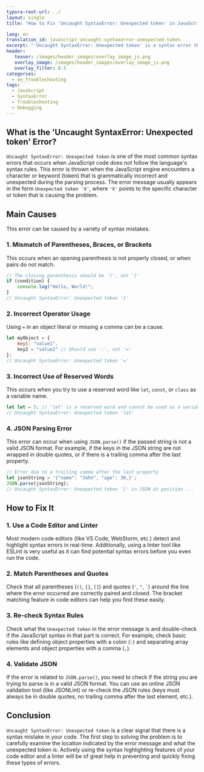 ```yaml
---
typora-root-url: ../
layout: single
title: "How to Fix 'Uncaught SyntaxError: Unexpected token' in JavaScript"

lang: en
translation_id: javascript-uncaught-syntaxerror-unexpected-token
excerpt: "'Uncaught SyntaxError: Unexpected token' is a syntax error that occurs when the JavaScript engine encounters a token that it does not expect grammatically. This article explores the common causes and solutions for this error."
header:
   teaser: /images/header_images/overlay_image_js.png
   overlay_image: /images/header_images/overlay_image_js.png
   overlay_filter: 0.5
categories:
  - en_Troubleshooting
tags:
  - JavaScript
  - SyntaxError
  - Troubleshooting
  - Debugging
---
```


## What is the 'Uncaught SyntaxError: Unexpected token' Error?

`Uncaught SyntaxError: Unexpected token` is one of the most common syntax errors that occurs when JavaScript code does not follow the language's syntax rules.
This error is thrown when the JavaScript engine encounters a character or keyword (token) that is grammatically incorrect and unexpected during the parsing process.
The error message usually appears in the form `Unexpected token 'X'`, where `'X'` points to the specific character or token that is causing the problem.

## Main Causes

This error can be caused by a variety of syntax mistakes.

### 1. Mismatch of Parentheses, Braces, or Brackets

This occurs when an opening parenthesis is not properly closed, or when pairs do not match.

```javascript
// The closing parenthesis should be ')', not '}'
if (condition) {
    console.log("Hello, World!";
}
// Uncaught SyntaxError: Unexpected token '}'
```

### 2. Incorrect Operator Usage

Using `=` in an object literal or missing a comma can be a cause.

```javascript
let myObject = {
    key1: "value1",
    key2 = "value2" // Should use ':', not '='
};
// Uncaught SyntaxError: Unexpected token '='
```

### 3. Incorrect Use of Reserved Words

This occurs when you try to use a reserved word like `let`, `const`, or `class` as a variable name.

```javascript
let let = 5; // 'let' is a reserved word and cannot be used as a variable name
// Uncaught SyntaxError: Unexpected token 'let'
```

### 4. JSON Parsing Error

This error can occur when using `JSON.parse()` if the passed string is not a valid JSON format.
For example, if the keys in the JSON string are not wrapped in double quotes, or if there is a trailing comma after the last property.

```javascript
// Error due to a trailing comma after the last property
let jsonString = '{"name": "John", "age": 30,}';
JSON.parse(jsonString);
// Uncaught SyntaxError: Unexpected token '}' in JSON at position ...
```

## How to Fix It

### 1. Use a Code Editor and Linter

Most modern code editors (like VS Code, WebStorm, etc.) detect and highlight syntax errors in real-time.
Additionally, using a linter tool like ESLint is very useful as it can find potential syntax errors before you even run the code.

### 2. Match Parentheses and Quotes

Check that all parentheses (`()`, `{}`, `[]`) and quotes (`'`, `"`, `` ` ``) around the line where the error occurred are correctly paired and closed.
The bracket matching feature in code editors can help you find these easily.

### 3. Re-check Syntax Rules

Check what the `Unexpected token` in the error message is and double-check if the JavaScript syntax in that part is correct.
For example, check basic rules like defining object properties with a colon (`:`) and separating array elements and object properties with a comma (`,`).

### 4. Validate JSON

If the error is related to `JSON.parse()`, you need to check if the string you are trying to parse is in a valid JSON format.
You can use an online JSON validation tool (like JSONLint) or re-check the JSON rules (keys must always be in double quotes, no trailing comma after the last element, etc.).

## Conclusion

`Uncaught SyntaxError: Unexpected token` is a clear signal that there is a syntax mistake in your code.
The first step to solving the problem is to carefully examine the location indicated by the error message and what the unexpected token is.
Actively using the syntax highlighting features of your code editor and a linter will be of great help in preventing and quickly fixing these types of errors.

